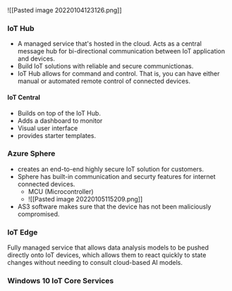 ![[Pasted image 20220104123126.png]]


### IoT Hub
- A managed service that's hosted in the cloud. Acts as a central message hub for bi-directional communication between IoT application and devices. 
- Build IoT solutions with reliable and secure communictionas. 
- IoT Hub allows for command and control. That is, you can have either manual or automated remote control of connected devices. 


#### IoT Central
- Builds on top of the IoT Hub. 
- Adds a dashboard to monitor
- Visual user interface
- provides starter templates. 

### Azure Sphere
- creates an end-to-end highly secure IoT solution for customers.
- Sphere has built-in communication and securty features for internet connected devices. 
	- MCU (Microcontroller)
	- ![[Pasted image 20220105115209.png]]
- AS3 software makes sure that the device has not been maliciously compromised. 

### IoT Edge
  
Fully managed service that allows data analysis models to be pushed directly onto IoT devices, which allows them to react quickly to state changes without needing to consult cloud-based AI models.

### Windows 10 IoT Core Services

